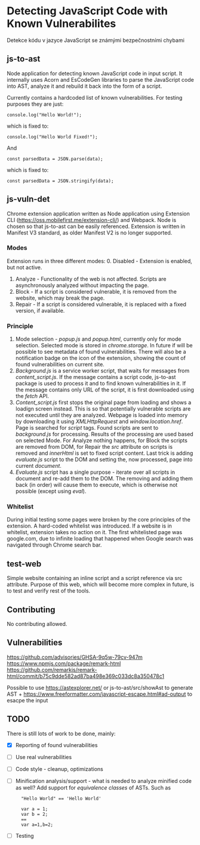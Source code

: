 # Detecting JavaScript Code with Known Vulnerabilites
Detekce kódu v jazyce JavaScript se známými bezpečnostními chybami

## js-to-ast
Node application for detecting known JavaScript code in input script. It internally uses Acorn and EsCodeGen libraries to parse the JavaScript code into AST, analyze it and rebuild it back into the form of a script.

Currently contains a hardcoded list of known vulnerabilities. For testing purposes they are just:

    console.log("Hello World!");

which is fixed to:

    console.log("Hello World Fixed!");

And

    const parsedData = JSON.parse(data);

which is fixed to:

    const parsedData = JSON.stringify(data);

## js-vuln-det
Chrome extension application written as Node application using Extension CLI (https://oss.mobilefirst.me/extension-cli/) and Webpack. Node is chosen so that js-to-ast can be easily referenced. Extension is written in Manifest V3 standard, as older Manifest V2 is no longer supported.

### Modes
Extension runs in three different modes:
0. Disabled - Extension is enabled, but not active.
1. Analyze - Functionality of the web is not affected. Scripts are asynchronously analyzed without impacting the page.
2. Block - If a script is considered vulnerable, it is removed from the website, which may break the page.
3. Repair - If a script is considered vulnerable, it is replaced with a fixed version, if available.

### Principle
1. Mode selection - *popup.js* and *popup.html*, currently only for mode selection. Selected mode is stored in *chrome.storage*. In future if will be possible to see metadata of found vulnerabilities. There will also be a notification badge on the icon of the extension, showing the count of found vulnerabilities on current site.
2. *Background.js* is a service worker script, that waits for messages from *content_script.js*. If the message contains a script code, js-to-ast package is used to process it and to find known vulnerabilities in it. If the message contains only URL of the script, it is first downloaded using the *fetch* API.
3. *Content_script.js* first stops the original page from loading and shows a loadign screen instead. This is so that potentially vulnerable scripts are not executed until they are analyzed. Webpage is loaded into memory by downloading it using *XMLHttpRequest* and *window.location.href*. Page is searched for *script* tags. Found scripts are sent to *background.js* for processing. Results of the processing are used based on selected Mode. For Analyze nothing happens, for Block the scripts are removed from DOM, for Repair the *src* attribute on scripts is removed and *innerHtml* is set to fixed script content. Last trick is adding *evaluate.js* script to the DOM and setting the, now processed, page into current *document*.
4. *Evaluate.js* script has a single purpose - iterate over all scripts in document and re-add them to the DOM. The removing and adding them back (in order) will cause them to execute, which is otherwise not possible (except using *eval*).


### Whitelist
During initial testing some pages were broken by the core principles of the extension. A hard-coded whitelist was introduced. If a website is in whitelist, extension takes no action on it. The first whitelisted page was google.com, due to infinite loading that happened when Google search was navigated through Chrome search bar.

## test-web
Simple website containing an inline script and a script reference via src attribute. Purpose of this web, which will become more complex in future, is to test and verify rest of the tools.

## Contributing
No contributing allowed.

## Vulnerabilities
https://github.com/advisories/GHSA-9q5w-79cv-947m
https://www.npmjs.com/package/remark-html
https://github.com/remarkjs/remark-html/commit/b75c9dde582ad87ba498e369c033dc8a350478c1

Possible to use https://astexplorer.net/ or js-to-ast/src/showAst to generate AST + https://www.freeformatter.com/javascript-escape.html#ad-output to esacpe the input
## TODO
There is still lots of work to be done, mainly:
- [x] Reporting of found vulnerabilities
- [ ] Use real vulnerabilities
- [ ] Code style - cleanup, optimizations
- [ ] Minification analysis/support - what is needed to analyze minified code as well? Add support for *equivalence classes* of ASTs. Such as 
    
        "Hello World" == 'Hello World' 

        var a = 1;
        var b = 2;
        ==
        var a=1,b=2;
- [ ] Testing

